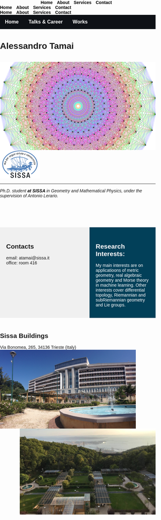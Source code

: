 

<head>
    <meta charset="UTF-8">
    <meta name="viewport" content="width=device-width, initial-scale=1.0">
    <title>Menu Example</title>
    <style>
        /* Optional: Some basic styling for demonstration */
        .menu-container {
            text-align: center; /* Center the menu */
        }
        nav ul {
            list-style-type: none;
            margin: 0;
            padding: 0;
            display: inline-block; /* Make the menu display inline-block */
        }
        nav li {
            display: inline;
            margin-right: 10px;
        }
        nav a {
            text-decoration: none;
            color: #000; /* Black text color */
            font-weight: bold;
        }
    </style>
</head>
<body>

<div class="menu-container">
    <nav>
        <ul>
            <li><a href="#">Home</a></li>
            <li><a href="#">About</a></li>
            <li><a href="#">Services</a></li>
            <li><a href="#">Contact</a></li>
        </ul>
    </nav>
</div>

</body>



<head>
    <meta charset="UTF-8">
    <meta name="viewport" content="width=device-width, initial-scale=1.0">
    <title>Menu Example</title>
    <style>
        /* Optional: Some basic styling for demonstration */
        ul {
            list-style-type: none;
            margin: 0;
            padding: 0;
        }
        li {
            display: inline;
            margin-right: 10px;
        }
        a {
            text-decoration: none;
            color: #333;
            font-weight: bold;
        }
    </style>
</head>
<body>

<nav>
    <ul>
        <li><a href="#">Home</a></li>
        <li><a href="#">About</a></li>
        <li><a href="#">Services</a></li>
        <li><a href="#">Contact</a></li>
    </ul>
</nav>

</body>




<!-- DEFINING SMALL SIDEBAR  -->

<head>
<meta charset="UTF-8">
<meta name="viewport" content="width=device-width, initial-scale=1.0">
<title>Side Bar Example</title>
<style>
    /* Basic styling */
    body {
        margin: 0;
        padding: 0;
        font-family: Arial, sans-serif;
    }
    .container1 {
        display: flex;
    }
    .sidebar1 {
        width: 250px; /* Adjust width as needed */
        background-color: #f0f0f0;
        padding: 20px;
    }
    .content1 {
        flex: 1;
        padding: 20px;
        background-color: #024059;
    }
</style>
</head>


<head>
    <meta charset="UTF-8">
    <meta name="viewport" content="width=device-width, initial-scale=1.0">
    <title>Menu Example</title>
    <style>
        /* Optional: Some basic styling for demonstration */
        nav ul {
            list-style-type: none;
            margin: 0;
            padding: 0;
        }
        nav li {
            display: inline;
            margin-right: 10px;
        }
        nav a {
            text-decoration: none;
            color: #000; /* Black text color */
            font-weight: bold;
        }
    </style>
</head>
<body>

<nav>
    <ul>
        <li><a href="#">Home</a></li>
        <li><a href="#">About</a></li>
        <li><a href="#">Services</a></li>
        <li><a href="#">Contact</a></li>
    </ul>
</nav>

</body>


<!-- DEFINE THE STYLE OF THE WEBSITE MENU  -->

<html lang="en">
<head>
<meta charset="UTF-8">
<meta name="viewport" content="width=device-width, initial-scale=1.0">
<title>Navigation Menu Example</title>
<style>
    /* Basic styling */
    body {
        margin: 0;
        padding: 0;
        font-family: Arial, sans-serif;
        }
    .topnav {
        background-color: #0E1116; /* Background color */
        overflow: hidden; /* Clear floats */
    }
    .topnav a {
        float: left; /* Make the links appear horizontally */
        display: block; /* Make the links appear as block elements */
        color: #fff; /* Text color */
        text-align: center; /* Center align the text */
        padding: 14px 16px; /* Add padding to the links */
        text-decoration: none; /* Remove underline from links */
        font-size: 16px; /* Font size */
    }
   .menu-item .active{
         background-color:#1B3E70;
         color:white;

    }
    .topnav a:hover {
        background-color: #ddd; /* Change background color on hover */
        color: #333; /* Change text color on hover */
    }
</style>
</head>
<body>

<div id="image-table" align="center">
    <div class="topnav">
        <a href="https://aleetamai.github.io">Home</a>
        <a href="https://aleetamai.github.io/talks&carrer">Talks & Career</a>
        <a href="https://aleetamai.github.io/works">Works</a>
    </div>
</div>

</body>
</html>


<!-- TITLE AND PRESENTATION  -->

<h1>Alessandro Tamai</h1>


<br>

<img align="left" width="520" src="assets/Lie_groups2.png" />
<img src="assets/sissalogo.png" width="130" />

-------

​_Ph.D. student <a style="color:black;" href="https://math.sissa.it/users/alessandro-tamai"><b>at SISSA </b></a> in Geometry and Mathematical Physics, under the supervision of Antonio Lerario._

<br>
<br>
<br>
<br>
<br>

<!-- CONTACTS AND INTERESTS  -->

<div class="container1">
    <!-- Sidebar -->
    <div class="sidebar1">
    <h2>Contacts</h2>
      <p>email:  atamai@sissa.it
      <br>
      office: room 416</p>
    </div>
    <!-- Page Content -->
    <div class="content1">
    <h2 style="color:white;">Research Interests:</h2>
     <p style="color:white;" > My main interests are on applicatioons of metric geometry, real algebraic geometry and Morse theory in machine learning. Other interests cover differential topology, Riemannian and subRiemannian geometry and Lie groups.</p>
    </div>
</div>

<!-- SISSA PHOTOS  -->

<br>

<h2>Sissa Buildings</h2>
Via Bonomea, 265, 34136 Trieste (Italy)


<img align="left" width="440" src="assets/sissa-building10.jpg" />

<img align="right" width="440" src="assets/Sfondo.jpg" />














